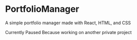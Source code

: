 # PortfolioManager
A simple portfolio manager made with React, HTML, and CSS

Currently Paused Because working on another private project 
